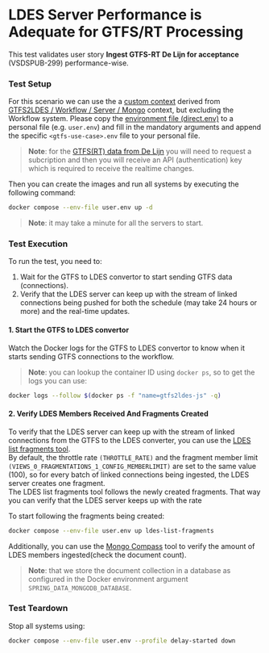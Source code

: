 # LDES Server Performance is Adequate for GTFS/RT Processing
This test validates user story **Ingest GTFS-RT De Lijn for acceptance** (VSDSPUB-299) performance-wise.

### Test Setup
For this scenario we can use the a [custom context](./docker-compose.yml) derived from [GTFS2LDES / Workflow / Server / Mongo](../../../support/context/gtfs2ldes-workflow-server-mongo/README.md) context, but excluding the Workflow system. Please copy the [environment file (direct.env)](./direct.env) to a personal file (e.g. `user.env`) and fill in the mandatory arguments and append the specific `<gtfs-use-case>.env` file to your personal file.

> **Note**: for the [GTFS(RT) data from De Lijn](https://data.delijn.be/) you will need to request a subcription and then you will receive an API (authentication) key which is required to receive the realtime changes.

Then you can create the images and run all systems by executing the following command:
```bash
docker compose --env-file user.env up -d
```
> **Note**: it may take a minute for all the servers to start.

### Test Execution
To run the test, you need to:
1. Wait for the GTFS to LDES convertor to start sending GTFS data (connections).
2. Verify that the LDES server can keep up with the stream of linked connections being pushed for both the schedule (may take 24 hours or more) and the real-time updates.

#### 1. Start the GTFS to LDES convertor
Watch the Docker logs for the GTFS to LDES convertor to know when it starts sending GTFS connections to the workflow.
> **Note**: you can lookup the container ID using `docker ps`, so to get the logs you can use:
```bash
docker logs --follow $(docker ps -f "name=gtfs2ldes-js" -q)
```

#### 2. Verify LDES Members Received And Fragments Created
To verify that the LDES server can keep up with the stream of linked connections from the GTFS to the LDES converter, you can use the [LDES list fragments tool](/ldes-list-fragments/README.md).\
By default, the throttle rate ```(THROTTLE_RATE)``` and the fragment member limit ```(VIEWS_0_FRAGMENTATIONS_1_CONFIG_MEMBERLIMIT)``` are set to the same value (100), so for every batch of linked connections being ingested, the LDES server creates one fragment. \
The LDES list fragments tool follows the newly created fragments. That way you can verify that the LDES server keeps up with the rate

To start following the fragments being created:
```bash
docker compose --env-file user.env up ldes-list-fragments
```

Additionally, you can use the [Mongo Compass](https://www.mongodb.com/products/compass) tool to verify the amount of LDES members ingested(check the document count).
> **Note**: that we store the document collection in a database as configured in the Docker environment argument `SPRING_DATA_MONGODB_DATABASE`.

### Test Teardown
Stop all systems using:
```bash
docker compose --env-file user.env --profile delay-started down
```
